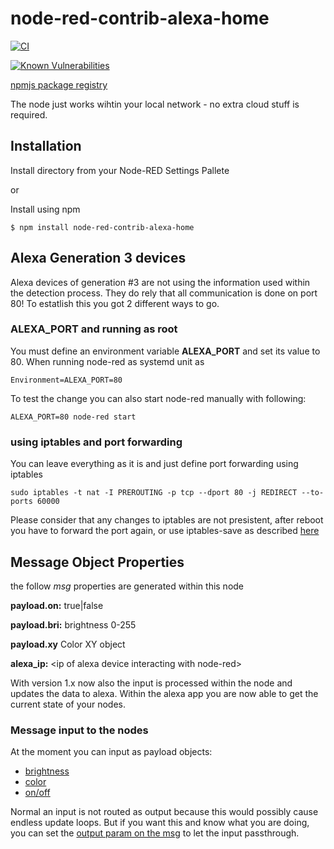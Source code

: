 # node-red-contrib-alexa-home


[![CI](https://github.com/mabunixda/node-red-contrib-alexa-home/actions/workflows/ci.yml/badge.svg)](https://github.com/mabunixda/node-red-contrib-alexa-home/actions/workflows/ci.yml)

[![Known Vulnerabilities](https://snyk.io/test/github/mabunixda/node-red-contrib-alexa-home/badge.svg)](https://snyk.io/test/github/mabunixda/node-red-contrib-alexa-home)

[npmjs package registry](https://www.npmjs.com/package/node-red-contrib-alexa-home)

The node just works wihtin your local network - no extra cloud stuff is required.

## Installation

Install directory from your Node-RED Settings Pallete

or

Install using npm

    $ npm install node-red-contrib-alexa-home

## Alexa Generation 3 devices

Alexa devices of generation #3 are not using the information used within the detection process.
They do rely that all communication is done on port 80! To estatlish this you got 2 different ways to go.

### ALEXA_PORT and running as root

You must define an environment variable **ALEXA_PORT** and set its value to 80. When running node-red as systemd unit as

`
Environment=ALEXA_PORT=80
`

To test the change you can also start node-red manually with following:

`
ALEXA_PORT=80 node-red start
`

### using iptables and port forwarding

You can leave everything as it is and just define port forwarding using iptables

`
sudo iptables -t nat -I PREROUTING -p tcp --dport 80 -j REDIRECT --to-ports 60000
`

Please consider that any changes to iptables are not presistent, after reboot you have to forward the port again, or use iptables-save as described [here](https://www.poftut.com/how-to-save-and-restore-iptables-rules-permanently-in-ubuntu-centos-fedora-debian-kali-mint/)

## Message Object Properties
the follow *msg* properties are generated within this node

**payload.on:** true|false

**payload.bri:** brightness 0-255

**payload.xy** Color XY object

**alexa_ip:** \<ip of alexa device interacting with node-red\>

With version 1.x now also the input is processed within the node and updates the data to alexa. Within the alexa app you are now able to get the current state of your nodes.


### Message input to the nodes

At the moment you can input as payload objects:
* [brightness](https://github.com/mabunixda/node-red-contrib-alexa-home/blob/master/alexa/alexa-home.js#L85)
* [color](https://github.com/mabunixda/node-red-contrib-alexa-home/blob/master/alexa/alexa-home.js#L79)
* [on/off](https://github.com/mabunixda/node-red-contrib-alexa-home/blob/master/alexa/alexa-home.js#L95)

Normal an input is not routed as output because this would possibly cause endless update loops. But if you want this and know what you are doing, you can set the [output param on the msg](https://github.com/mabunixda/node-red-contrib-alexa-home/blob/master/alexa/alexa-home.js#L133) to let the input passthrough.
